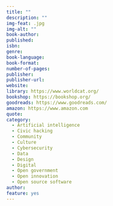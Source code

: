 ```yaml
---
title: ""
description: ""
img-feat: .jpg
img-alt: ""
book-author: 
published: 
isbn: 
genre: 
book-language: 
book-format: 
number-of-pages: 
publisher: 
publisher-url: 
website: 
library: https://www.worldcat.org/
bookshop: https://bookshop.org/
goodreads: https://www.goodreads.com/
amazon: https://www.amazon.com
quote: 
category:
  - Artificial intelligence
  - Civic hacking
  - Community
  - Culture
  - Cybersecurity
  - Data
  - Design
  - Digital
  - Open government
  - Open innovation
  - Open source software
author: 
feature: yes
---
```


